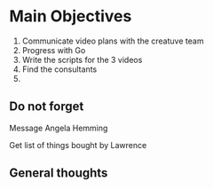 # Main Objectives

1. Communicate video plans with the creatuve team
2. Progress with Go
3. Write the scripts for the 3 videos	
4. Find the consultants 
5. 


## Do not forget
Message Angela Hemming

Get list of things bought by Lawrence

## General thoughts


